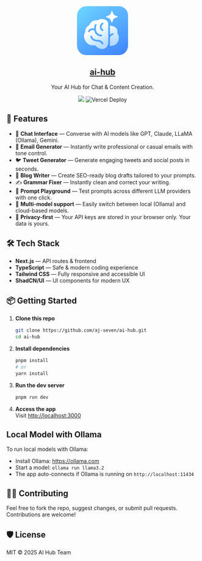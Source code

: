 <p align="center">
  <img src="public/assets/logo-nobg.png"  height="128">
  <h2 align="center"><a href="https://ai-hubx.vercel.app"> ai-hub </a></h2>
  <p align="center">Your AI Hub for Chat & Content Creation.<p>
  <p align="center">
   <a href='#'><img src=https://img.shields.io/badge/Maintained%3F-yes-green.svg></img><a/>
<img src="https://deploy-badge.vercel.app/vercel/ai-hubx" alt="Vercel Deploy"></img>
  </p>
</p>

## 🚀 Features

- 💬 **Chat Interface** — Converse with AI models like GPT, Claude, LLaMA (Ollama), Gemini.
- 📨 **Email Generator** — Instantly write professional or casual emails with tone control.
- 🐦 **Tweet Generator** — Generate engaging tweets and social posts in seconds.
- 📝 **Blog Writer** — Create SEO-ready blog drafts tailored to your prompts.
- ✍️ **Grammar Fixer** — Instantly clean and correct your writing.
- 🔁 **Prompt Playground** — Test prompts across different LLM providers with one click.
- 🧩 **Multi-model support** — Easily switch between local (Ollama) and cloud-based models.
- 🔐 **Privacy-first** — Your API keys are stored in your browser only. Your data is yours.

## 🛠️ Tech Stack

- **Next.js** — API routes & frontend
- **TypeScript** — Safe & modern coding experience
- **Tailwind CSS** — Fully responsive and accessible UI
- **ShadCN/UI** — UI components for modern UX

## 📦 Getting Started

1. **Clone this repo**  
   ```bash
   git clone https://github.com/aj-seven/ai-hub.git
   cd ai-hub
   ```

2. **Install dependencies**  
   ```bash
   pnpm install
   # or
   yarn install
   ```

3. **Run the dev server**  
   ```bash
   pnpm run dev
   ```

5. **Access the app**  
   Visit [http://localhost:3000](http://localhost:3000)

## Local Model with Ollama

To run local models with Ollama:

- Install Ollama: https://ollama.com
- Start a model: `ollama run llama3.2`
- The app auto-connects if Ollama is running on `http://localhost:11434`

## 🧑‍💻 Contributing

Feel free to fork the repo, suggest changes, or submit pull requests.
Contributions are welcome!

## 🛡 License

MIT © 2025 AI Hub Team
